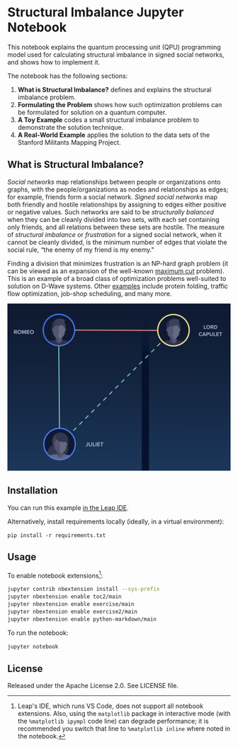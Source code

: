 # Structural Imbalance Jupyter Notebook

This notebook explains the quantum processing unit (QPU) programming model used for
calculating structural imbalance in signed social networks, and shows how to implement
it.

The notebook has the following sections:

1. **What is Structural Imbalance?** defines and explains the structural imbalance
   problem.
2. **Formulating the Problem** shows how such optimization problems can be
   formulated for solution on a quantum computer.
3. **A Toy Example** codes a small structural imbalance problem to demonstrate the
   solution technique.
4. **A Real-World Example** applies the solution to the data sets of the Stanford
   Militants Mapping Project.

## What is Structural Imbalance?

*Social networks* map relationships between people or organizations onto graphs,
with the people/organizations as nodes and relationships as edges; for example,
friends form a social network. *Signed social networks* map both friendly
and hostile relationships by assigning to edges either positive or negative values.
Such networks are said to be *structurally balanced* when they can be cleanly
divided into two sets, with each set containing only friends, and all relations
between these sets are hostile. The measure of *structural imbalance* or
*frustration* for a signed social network, when it cannot be cleanly divided, is
the minimum number of edges that violate the social rule, “the enemy of my friend
is my enemy."

Finding a division that minimizes frustration is an NP-hard graph problem (it can
be viewed as an expansion of the well-known
[maximum cut](https://en.wikipedia.org/wiki/Maximum_cut) problem). This is an
example of a broad class of optimization problems well-suited to solution on
D-Wave systems. Other
[examples](https://docs.dwavesys.com/docs/latest/c_handbook_2.html) include protein
folding, traffic flow optimization, job-shop scheduling, and many more.

![imbalance](images/Romeo.png)

## Installation

You can run this example
[in the Leap IDE](https://ide.dwavesys.io/#https://github.com/dwave-examples/structural-imbalance-notebook).

Alternatively, install requirements locally (ideally, in a virtual environment):

    pip install -r requirements.txt

## Usage

To enable notebook extensions[^1]:

```bash
jupyter contrib nbextension install --sys-prefix
jupyter nbextension enable toc2/main
jupyter nbextension enable exercise/main
jupyter nbextension enable exercise2/main
jupyter nbextension enable python-markdown/main

```

To run the notebook:

```bash
jupyter notebook
```

[^1]: Leap's IDE, which runs VS Code, does not support all notebook extensions.
      Also, using the `matplotlib` package in interactive mode (with the
      `%matplotlib ipympl` code line) can degrade performance; it is recommended
      you switch that line to `%matplotlib inline` where noted in the notebook.

## License

Released under the Apache License 2.0. See LICENSE file.
